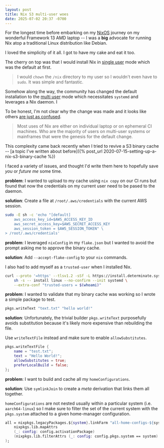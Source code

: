 ```yaml
---
layout: post
title: Nix S3 multi-user woes
date: 2025-07-02 20:37 -0700
---
```


For the longest time before embarking on my [NixOS](https://nixos.org/) journey on my wonderful Framework 13 AMD laptop -- I was a **big** advocate for running Nix atop a traditional Linux distribution like Debian.

I loved the simplicity of it all. I got to have my cake and eat it too.

The cherry on top was that I would install Nix in [single user](https://nix.dev/manual/nix/2.28/installation/single-user) mode which was the default at first.

> I would `chown` the `/nix` directory to my user so I wouldn't even have to `sudo`. It was simple and fantastic.

Somehow along the way, the community has changed the default installation to the [multi user](https://nix.dev/manual/nix/2.28/installation/multi-user) mode which necessitates `systemd` and leverages a Nix daemon. I

To be honest, I'm not clear why the change was made and it looks like others [are just as confused](https://discourse.nixos.org/t/what-are-the-specific-differences-between-and-perhaps-use-cases-for-single-user-and-multi-user-nix-installations/25671).

> Most uses of Nix are either on individual laptop or on ephemeral CI machines. Who are the majority of users on multi-user systems or mainframes that were the genesis for the default change.

This complexity came back recently when I tried to revive a S3 binary cache -- [a topic I've written about before]({% post_url 2020-07-15-setting-up-a-nix-s3-binary-cache %})

I faced a variety of issues, and thought I'd write them here to hopefully save _you_ or _future me_ some time.

**problem**: I wanted to upload to my cache using `nix copy` on our CI runs but found that now the credentials on my current user need to be pased to the daemon.

**solution**: Create a file at `/root/.aws/credentials` with the current AWS session.

```bash
sudo -E sh -c 'echo "[default]
    aws_access_key_id=$AWS_ACCESS_KEY_ID
    aws_secret_access_key=$AWS_SECRET_ACCESS_KEY
    aws_session_token = $AWS_SESSION_TOKEN" \
> /root/.aws/credentials'
```

**problem**: I leveraged `nixConfig` in my `flake.json` but I wanted to avoid the prompt asking me to approve the binary cache.

**solution**: Add `--accept-flake-config` to your `nix` commands.

I also had to add myself as a `trusted-user` when I installed Nix.

```bash
curl --proto '=https' --tlsv1.2 -sSf -L https://install.determinate.systems/nix | \
    sh -s -- install linux --no-confirm --init systemd \
    --extra-conf "trusted-users = $(whoami)"
```

**problem**: I wanted to validate that my binary cache was working so I wrote a simple package to test.

```nix
pkgs.writeText "text.txt" "hello world!"
```

**solution**: Unfortunately, the trivial builder `pkgs.writeText` purposefully avoids substitution because it's likely more expensive than rebuilding the file.

Use `writeTextFile` instead and make sure to enable `allowSubstitutes`.

```nix
pkgs.writeTextFile {
    name = "test.txt";
    text = "Hello World!";
    allowSubstitutes = true;
    preferLocalBuild = false;
};
```

**problem**: I want to build and cache all my `homeConfigurations`.

**solution**: Use `symlinkJoin` to create a _meta_ derivation that links them all together.

`homeConfigurations` are not nested usually within a particular system (i.e. `aarch64-linux`) so I make sure to filter the set of the current system with the `pkgs.system` attached to a given home-manager configuration.

```nix
all = nixpkgs.legacyPackages.${system}.linkFarm "all-home-configs-${system}" (
    nixpkgs.lib.mapAttrs
    (_: config: config.activationPackage)
    (nixpkgs.lib.filterAttrs (_: config: config.pkgs.system == system) self.homeConfigurations)
);
```
